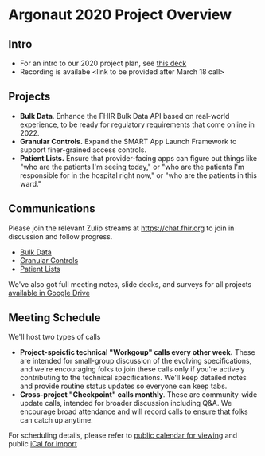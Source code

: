 # Argonaut 2020 Project Overview

## Intro
* For an intro to our 2020 project plan, see [this deck](https://docs.google.com/presentation/d/1OgyYZOfXoP78T-lwiAbeCdlxRRSsNDB_ZCiPZGRFzvs/present)
* Recording is availabe <link to be provided after March 18 call>

## Projects

* **Bulk Data**. Enhance the FHIR Bulk Data API based on real-world experience, to be ready for regulatory requirements that come online in 2022.
* **Granular Controls.** Expand the SMART App Launch Framework to support finer-grained access controls.
* **Patient Lists.** Ensure that provider-facing apps can figure out things like "who are the patients I'm seeing today,"
  or "who are the patients I'm responsible for in the hospital right now," or "who are the patients in this ward."

## Communications

Please join the relevant Zulip streams at https://chat.fhir.org to join in discussion and follow progress.

* [Bulk Data](https://chat.fhir.org/#narrow/stream/179250-bulk-data/topic/Argonaut.20Announcements)
* [Granular Controls](https://chat.fhir.org/#narrow/stream/179170-smart/topic/Argonaut.20Announcements)
* [Patient Lists](https://chat.fhir.org/#narrow/stream/227046-Argo-Patient.20Lists/topic/Argonaut.20Announcements)

We've also got full meeting notes, slide decks, and surveys for all projects [available in Google Drive](https://drive.google.com/drive/folders/1src1D6ivAIi1WcRgRrOHvm6-VFFnP7yR)

## Meeting Schedule

We'll host two types of calls
 * **Project-speicfic technical "Workgoup" calls every other week.** These are intended for small-group discussion of
   the evolving specifications, and we're encouraging folks to join these calls  only if you're actively contributing
   to the technical specifications. We'll keep detailed notes and provide routine status updates so everyone can keep tabs.
 * **Cross-project "Checkpoint" calls monthly**. These are community-wide update calls, intended for broader discussion
   including Q&A. We encourage broad attendance and will record calls to ensure that folks can catch up anytime.
 
For scheduling details, please refer to [public calendar for viewing](https://calendar.google.com/calendar/embed?src=idchd9q6skpvncjc0u24s32h80%40group.calendar.google.com) and public [iCal for import](https://calendar.google.com/calendar/ical/idchd9q6skpvncjc0u24s32h80%40group.calendar.google.com/public/basic.ics)
